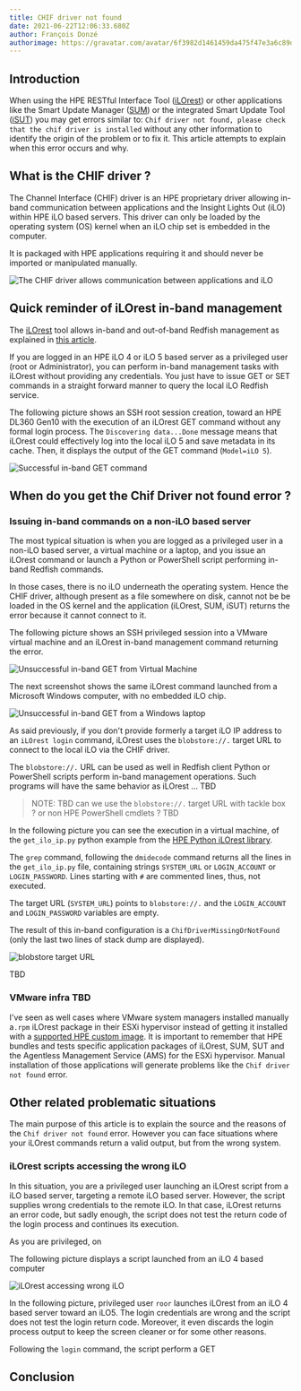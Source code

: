 ```yaml
---
title: CHIF driver not found
date: 2021-06-22T12:06:33.680Z
author: François Donzé
authorimage: https://gravatar.com/avatar/6f3982d1461459da475f47e3a6c89d1d?s=192
---
```

## Introduction

When using the HPE RESTful Interface Tool ([iLOrest](http://hpe.com/info/resttool)) or other applications like the Smart Update Manager ([SUM](https://www.hpe.com/us/en/servers/smart-update.html)) or the integrated Smart Update Tool ([iSUT](https://support.hpe.com/hpesc/public/docDisplay?docLocale=en_US&docId=emr_na-a00068223en_us)) you may get errors similar to: `Chif driver not found, please check that the chif driver is installed` without any other information to identify the origin of the problem or to fix it. This article attempts to explain when this error occurs and why.

## What is the CHIF driver ?

The Channel Interface (CHIF) driver is an HPE proprietary driver allowing  in-band communication between applications and the Insight Lights Out (iLO) within HPE iLO based servers. This driver can only be loaded by the operating system (OS) kernel when an iLO chip set is embedded in the computer.

It is packaged with HPE applications requiring it and should never be imported or manipulated manually.

![The CHIF driver allows communication between applications and iLO](/img/chifdriver.png "The CHIF driver allows communication between applications and iLO")

## Quick reminder of iLOrest in-band management

The [iLOrest](http://hpe.com/info/resttool) tool allows in-band and out-of-band Redfish management as explained in [this article](https://developer.hpe.com/blog/managing-ilo-sessions-with-redfish/).

If you are logged in an HPE iLO 4 or iLO 5 based server as a privileged user (root or Administrator), you can perform in-band management tasks with iLOrest without providing any credentials. You just have to issue GET or SET commands in a straight forward manner to query the local iLO Redfish service.

The following picture shows an SSH root session creation, toward an HPE DL360 Gen10 with the execution of an iLOrest GET command without any formal login process. The `Discovering data...Done` message means that iLOrest could effectively log into the local iLO 5 and save metadata in its cache. Then, it displays the output of the GET command (`Model=iLO 5`).

![Successful in-band GET command](/img/successfulinbandget.png "Successful in-band GET command")


## When do you get the Chif Driver not found error ?

### Issuing in-band commands on a non-iLO based server

The most typical situation is when you are logged as a privileged user in a non-iLO based server, a virtual machine or a laptop, and you issue an iLOrest command or launch a Python or PowerShell script performing in-band Redfish commands.

In those cases, there is no iLO underneath the operating system. Hence the CHIF driver, although present as a file somewhere on disk, cannot not be be loaded in the OS kernel and the application (iLOrest, SUM, iSUT) returns the error because it cannot connect to it.

The following picture shows an SSH privileged session into a VMware virtual machine and an iLOrest in-band management command returning the error. 

![Unsuccessful in-band GET from Virtual Machine](/img/unsuccessfulinbandgetinvm.png "Unsuccessful in-band GET from Virtual Machine")

The next screenshot shows the same iLOrest command launched from a Microsoft Windows computer, with no embedded iLO chip.

![Unsuccessful in-band GET from a Windows laptop](/img/unsuccessfulinbandgetinwinlaptop.png "Unsuccessful in-band GET from a Windows laptop")

As said previously, if you don't provide formerly a target iLO IP address to an `iLOrest login` command, iLOrest uses the `blobstore://.` target URL to connect to the local iLO via the CHIF driver.

The `blobstore://.` URL can be used as well in Redfish client Python or PowerShell scripts  perform in-band management operations. Such programs will have the same behavior as iLOrest ... TBD 

> NOTE: TBD can we use the `blobstore://.` target URL with tackle box ? or non HPE PowerShell cmdlets ? TBD

In the following picture you can see the execution in a virtual machine, of the `get_ilo_ip.py` python example from the [HPE Python iLOrest library](https://github.com/HewlettPackard/python-ilorest-library/blob/master/examples/Redfish/get_ilo_ip.py).

The `grep` command, following the `dmidecode` command returns all the lines in the `get_ilo_ip.py` file, containing strings `SYSTEM_URL` or `LOGIN_ACCOUNT` or `LOGIN_PASSWORD`. Lines starting with `#` are commented lines, thus, not executed.

The target URL (`SYSTEM_URL`) points to `blobstore://.` and the `LOGIN_ACCOUNT` and `LOGIN_PASSWORD` variables are empty. 

The result of this in-band configuration is a `ChifDriverMissingOrNotFound` (only the last two lines of stack dump are displayed).

![blobstore target URL](/img/blobstoretarget.png "blobstore target URL")



TBD

### VMware infra TBD

I've seen as well cases where VMware system managers installed manually a`.rpm` iLOrest package in their ESXi hypervisor instead of getting it installed with a [supported HPE custom image](https://vibsdepot.hpe.com/). It is important to remember that HPE bundles and tests specific application packages of iLOrest, SUM, SUT and the Agentless Management Service (AMS) for the ESXi hypervisor. Manual installation of those applications will generate problems like the `Chif driver not found` error.

## Other related problematic situations

The main purpose of this article is to explain the source and the reasons of the `Chif driver not found` error. However you can face situations where your iLOrest commands return a valid output, but from the wrong system. 

### iLOrest scripts accessing the wrong iLO

In this situation, you are a privileged user launching an iLOrest script from a iLO based server, targeting a remote iLO based server. However, the script supplies wrong credentials to the remote iLO. In that case, iLOrest returns an error code, but sadly enough, the script does not test the return code of the login process and continues its execution. 

As you are privileged, on 

The following picture displays a script launched from an iLO 4 based computer 

![iLOrest accessing wrong iLO](/img/wrongchif.png "iLOrest accessing wrong iLO")

In the following picture, privileged user `roor` launches iLOrest from an iLO 4 based server toward an iLO5. The login credentials are wrong and the script does not test the login return code. Moreover, it even discards the login process output to keep the screen cleaner or for some other reasons.

Following the `login` command, the script perform a GET 

## Conclusion